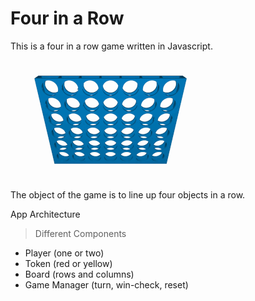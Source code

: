# Four in a Row
This is a four in a row game written in Javascript.

![](art/four-in-a-row.gif?raw=true)

The object of the game is to line up four objects in a row. 

App Architecture
> Different Components
- Player (one or two)
- Token (red or yellow)
- Board (rows and columns)
- Game Manager (turn, win-check, reset)

